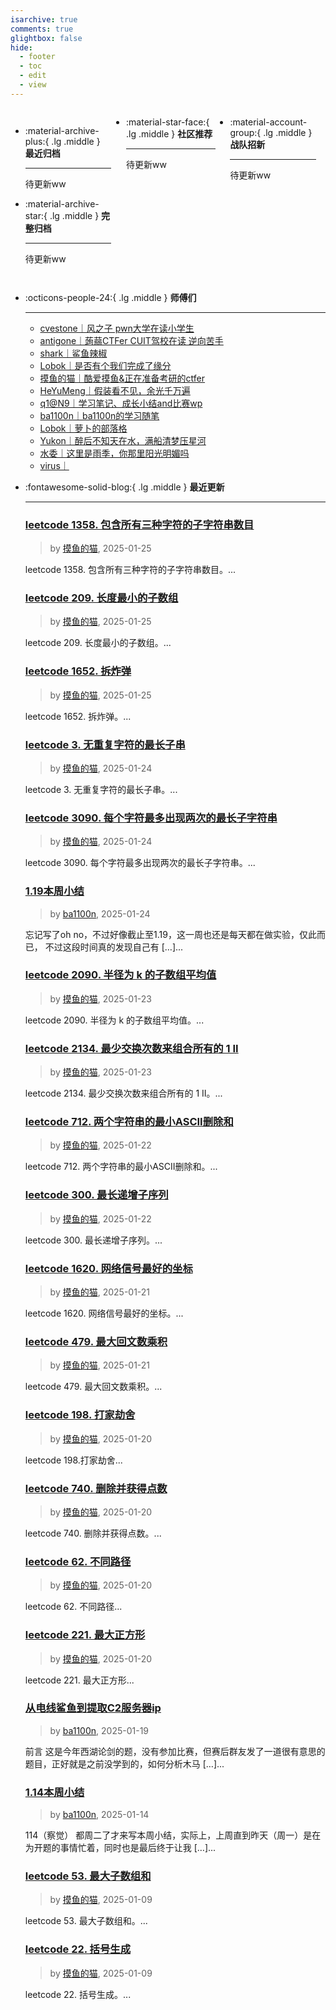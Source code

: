 ```yaml
---
isarchive: true
comments: true
glightbox: false
hide:
  - footer
  - toc
  - edit
  - view
---
```


<div class="grid" style="display: grid;grid-template-columns: 32% 33% 32%;" markdown>

<div class="grid cards" style="display: grid; grid-template-columns: 1fr;" markdown>

-   :material-archive-plus:{ .lg .middle } __最近归档__

    ---

    待更新ww


-   :material-archive-star:{ .lg .middle } __完整归档__

    ---

    待更新ww



</div>

<div class="grid cards" markdown>

-   :material-star-face:{ .lg .middle } __社区推荐__

    ---

    待更新ww


</div>

<div class="grid cards" markdown>

-   :material-account-group:{ .lg .middle } __战队招新__

    ---

    待更新ww


</div>

</div>

<div class="grid cards" markdown>

-   :octicons-people-24:{ .lg .middle } __师傅们__

    ---
    - [cvestone｜风之子 pwn大学在读小学生](https://www.su-cvestone.cn/)
    - [antigone｜蒟蒻CTFer CUIT驾校在读 逆向苦手](https://antigone4224.github.io/)
    - [shark｜鲨鱼辣椒](https://www.shark45.cn/)
    - [Lobok｜是否有个我们完成了缘分](http://dis4.cn/)
    - [摸鱼的猫｜酷爱摸鱼&正在准备考研的ctfer](https://blog.csdn.net/qq_62172019/)
    - [HeYuMeng｜假装看不见，余光千万遍](http://www.heyumeng.online/)
    - [q1@N9｜学习笔记、成长小结and比赛wp](https://qsheep24.wordpress.com)
    - [ba1100n｜ba1100n的学习随笔](http://www.ba1100n.tech)
    - [Lobok｜萝卜的部落格](https://dis4.cn)
    - [Yukon｜醉后不知天在水，满船清梦压星河](https://yukon.icu)
    - [水委｜这里是雨季，你那里阳光明媚吗](https://arch3rn4r.github.io)
    - [virus｜](https://megachar0x01.github.io)

</div>
<div class="grid cards" markdown>

-   :fontawesome-solid-blog:{ .lg .middle } __最近更新__

    ---
    ### [leetcode 1358. 包含所有三种字符的子字符串数目](https://blog.csdn.net/qq_62172019/article/details/145352790)  
    >by [摸鱼的猫](https://blog.csdn.net/qq_62172019/), 2025-01-25

    leetcode 1358. 包含所有三种字符的子字符串数目。...
    ### [leetcode 209. 长度最小的子数组](https://blog.csdn.net/qq_62172019/article/details/145352223)  
    >by [摸鱼的猫](https://blog.csdn.net/qq_62172019/), 2025-01-25

    leetcode 209. 长度最小的子数组。...
    ### [leetcode 1652. 拆炸弹](https://blog.csdn.net/qq_62172019/article/details/145351763)  
    >by [摸鱼的猫](https://blog.csdn.net/qq_62172019/), 2025-01-25

    leetcode 1652. 拆炸弹。...
    ### [leetcode 3. 无重复字符的最长子串](https://blog.csdn.net/qq_62172019/article/details/145338161)  
    >by [摸鱼的猫](https://blog.csdn.net/qq_62172019/), 2025-01-24

    leetcode 3. 无重复字符的最长子串。...
    ### [leetcode 3090. 每个字符最多出现两次的最长子字符串](https://blog.csdn.net/qq_62172019/article/details/145337562)  
    >by [摸鱼的猫](https://blog.csdn.net/qq_62172019/), 2025-01-24

    leetcode 3090. 每个字符最多出现两次的最长子字符串。...
    ### [1.19本周小结](http://ba1100n.tech/weekly_diary/1-19%e6%9c%ac%e5%91%a8%e5%b0%8f%e7%bb%93/)  
    >by [ba1100n](http://www.ba1100n.tech), 2025-01-24

    忘记写了oh no，不过好像截止至1.19，这一周也还是每天都在做实验，仅此而已， 不过这段时间真的发现自己有 […]...
    ### [leetcode 2090. 半径为 k 的子数组平均值](https://blog.csdn.net/qq_62172019/article/details/145321331)  
    >by [摸鱼的猫](https://blog.csdn.net/qq_62172019/), 2025-01-23

    leetcode 2090. 半径为 k 的子数组平均值。...
    ### [leetcode 2134. 最少交换次数来组合所有的 1 II](https://blog.csdn.net/qq_62172019/article/details/145321271)  
    >by [摸鱼的猫](https://blog.csdn.net/qq_62172019/), 2025-01-23

    leetcode 2134. 最少交换次数来组合所有的 1 II。...
    ### [leetcode 712. 两个字符串的最小ASCII删除和](https://blog.csdn.net/qq_62172019/article/details/145301045)  
    >by [摸鱼的猫](https://blog.csdn.net/qq_62172019/), 2025-01-22

    leetcode 712. 两个字符串的最小ASCII删除和。...
    ### [leetcode 300. 最长递增子序列](https://blog.csdn.net/qq_62172019/article/details/145300940)  
    >by [摸鱼的猫](https://blog.csdn.net/qq_62172019/), 2025-01-22

    leetcode 300. 最长递增子序列。...
    ### [leetcode 1620. 网络信号最好的坐标](https://blog.csdn.net/qq_62172019/article/details/145278336)  
    >by [摸鱼的猫](https://blog.csdn.net/qq_62172019/), 2025-01-21

    leetcode 1620. 网络信号最好的坐标。...
    ### [leetcode 479. 最大回文数乘积](https://blog.csdn.net/qq_62172019/article/details/145277677)  
    >by [摸鱼的猫](https://blog.csdn.net/qq_62172019/), 2025-01-21

    leetcode 479. 最大回文数乘积。...
    ### [leetcode 198. 打家劫舍](https://blog.csdn.net/qq_62172019/article/details/145257704)  
    >by [摸鱼的猫](https://blog.csdn.net/qq_62172019/), 2025-01-20

    leetcode 198.打家劫舍...
    ### [leetcode 740. 删除并获得点数](https://blog.csdn.net/qq_62172019/article/details/145256755)  
    >by [摸鱼的猫](https://blog.csdn.net/qq_62172019/), 2025-01-20

    leetcode 740. 删除并获得点数。...
    ### [leetcode 62. 不同路径](https://blog.csdn.net/qq_62172019/article/details/145256046)  
    >by [摸鱼的猫](https://blog.csdn.net/qq_62172019/), 2025-01-20

    leetcode 62. 不同路径...
    ### [leetcode 221. 最大正方形](https://blog.csdn.net/qq_62172019/article/details/145254596)  
    >by [摸鱼的猫](https://blog.csdn.net/qq_62172019/), 2025-01-20

    leetcode 221. 最大正方形...
    ### [从电线鲨鱼到提取C2服务器ip](http://ba1100n.tech/iot_security/%e4%bb%8e%e7%94%b5%e7%ba%bf%e9%b2%a8%e9%b1%bc%e5%88%b0%e6%8f%90%e5%8f%96c2%e6%9c%8d%e5%8a%a1%e5%99%a8ip/)  
    >by [ba1100n](http://www.ba1100n.tech), 2025-01-19

    前言 这是今年西湖论剑的题，没有参加比赛，但赛后群友发了一道很有意思的题目，正好就是之前没学到的，如何分析木马 […]...
    ### [1.14本周小结](http://ba1100n.tech/weekly_diary/1-14%e6%9c%ac%e5%91%a8%e5%b0%8f%e7%bb%93/)  
    >by [ba1100n](http://www.ba1100n.tech), 2025-01-14

    114（察觉） 都周二了才来写本周小结，实际上，上周直到昨天（周一）是在为开题的事情忙着，同时也是最后终于让我 […]...
    ### [leetcode 53. 最大子数组和](https://blog.csdn.net/qq_62172019/article/details/145033866)  
    >by [摸鱼的猫](https://blog.csdn.net/qq_62172019/), 2025-01-09

    leetcode 53. 最大子数组和。...
    ### [leetcode 22. 括号生成](https://blog.csdn.net/qq_62172019/article/details/145033376)  
    >by [摸鱼的猫](https://blog.csdn.net/qq_62172019/), 2025-01-09

    leetcode 22. 括号生成。...

</div>
